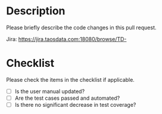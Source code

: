 # Description

Please briefly describe the code changes in this pull request.

Jira: https://jira.taosdata.com:18080/browse/TD-

# Checklist

Please check the items in the checklist if applicable.

- [ ] Is the user manual updated?
- [ ] Are the test cases passed and automated?
- [ ] Is there no significant decrease in test coverage?
